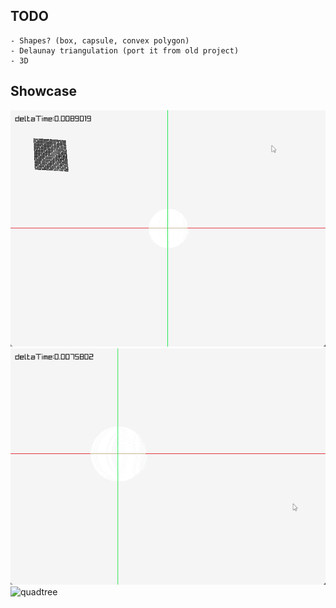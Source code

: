 ## TODO
    - Shapes? (box, capsule, convex polygon)
    - Delaunay triangulation (port it from old project)
    - 3D

## Showcase
![planet](planet.gif)
![softbody](softbody.gif)
![quadtree](quadtree.gif)
